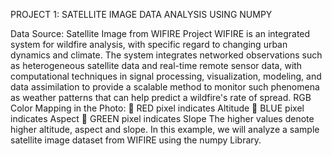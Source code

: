 PROJECT 1: SATELLITE IMAGE DATA ANALYSIS USING NUMPY

Data Source: Satellite Image from WIFIRE Project
WIFIRE is an integrated system for wildfire analysis, with specific regard to changing urban dynamics and 
climate. The system integrates networked observations such as heterogeneous satellite data and real-time 
remote sensor data, with computational techniques in signal processing, visualization, modeling, and data 
assimilation to provide a scalable method to monitor such phenomena as weather patterns that can help 
predict a wildfire's rate of spread.
RGB Color Mapping in the Photo:
 RED pixel indicates Altitude
 BLUE pixel indicates Aspect
 GREEN pixel indicates Slope
The higher values denote higher altitude, aspect and slope.
In this example, we will analyze a sample satellite image dataset from WIFIRE using the numpy Library.
